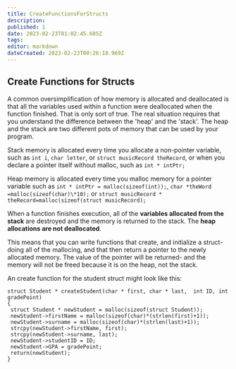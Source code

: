 ```yaml
---
title: CreateFunctionsForStructs
description: 
published: 1
date: 2023-02-23T01:02:45.605Z
tags: 
editor: markdown
dateCreated: 2023-02-23T00:26:18.969Z
---
```



## Create Functions for Structs

A common oversimplification of how memory is allocated and deallocated is that all the variables used within a function were deallocated when the function finished. That is only sort of true. The real situation requires that you understand the difference between the 'heap' and the 'stack'. The heap and the stack are two different pots of memory that can be used by your program.

Stack memory is allocated every time you allocate a non-pointer variable, such as `int i`, `char letter`, or `struct musicRecord theRecord`, or when you declare a pointer itself without malloc, such as `int * intPtr;`

Heap memory is allocated every time you malloc memory for a pointer variable such as `int * intPtr = malloc(sizeof(int));`, `char *theWord =malloc(sizeof(char)\*10);` or `struct musicRecord * theRecord=malloc(sizeof(struct musicRecord);`

When a function finishes execution, all of the **variables allocated from the stack** are destroyed and the memory is returned to the stack. The **heap allocations are not deallocated**. 

This means that you can write functions that create, and initialize a struct- doing all of the mallocing, and that then return a pointer to the newly allocated memory. The value of the pointer will be returned- and the memory will not be freed because it is on the heap, not the stack.

An create function for the student struct might look like this:


    struct Student * createStudent(char * first, char * last,  int ID, int gradePoint)
    {
     struct Student * newStudent = malloc(sizeof(struct Student));
     newStudent->firstName = malloc(sizeof(char)*(strlen(first)+1));
     newStudent->surname = malloc(sizeof(char)*(strlen(last)+1));
     strcpy(newStudent->firstName, first);
     strcpy(newStudent->surname, last);
     newStudent->studentID = ID;
     newStudent->GPA = gradePoint;
     return(newStudent);
    }
